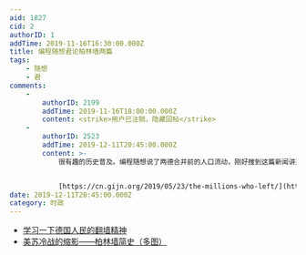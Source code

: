 ```yaml
---
aid: 1827
cid: 2
authorID: 1
addTime: 2019-11-16T16:30:00.000Z
title: 编程随想君论柏林墙两篇
tags:
    - 随想
    - 君
comments:
    -
        authorID: 2199
        addTime: 2019-11-16T18:00:00.000Z
        content: <strike>用户已注销，隐藏回帖</strike>
    -
        authorID: 2523
        addTime: 2019-12-11T20:45:00.000Z
        content: >-
            很有趣的历史普及。编程随想说了两德合并前的人口流动，刚好搜到这篇新闻讲述两德合并后的人口流动。


            [https://cn.gijn.org/2019/05/23/the-millions-who-left/](https://cn.gijn.org/2019/05/23/the-millions-who-left/)
date: 2019-12-11T20:45:00.000Z
category: 时政
---
```


*   [学习一下德国人民的翻墙精神](https://program-think.blogspot.com/2009/07/break-through-berlin-wall.html)
*   [美苏冷战的缩影——柏林墙简史（多图）](https://program-think.blogspot.com/2019/11/Brief-History-of-the-Berlin-Wall.html)
